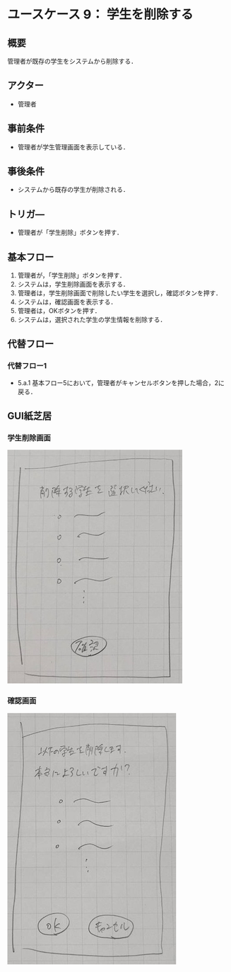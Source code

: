 # ユースケース 9： 学生を削除する

## 概要
管理者が既存の学生をシステムから削除する．

## アクター
- 管理者

## 事前条件
- 管理者が学生管理画面を表示している．

## 事後条件
- システムから既存の学生が削除される．

## トリガ―
- 管理者が「学生削除」ボタンを押す．

## 基本フロー
1. 管理者が，「学生削除」ボタンを押す．
2. システムは，学生削除画面を表示する．
3. 管理者は，学生削除画面で削除したい学生を選択し，確認ボタンを押す．
4. システムは，確認画面を表示する．
5. 管理者は，OKボタンを押す．
6. システムは，選択された学生の学生情報を削除する．

## 代替フロー
### 代替フロー1
- 5.a.1  基本フロー5において，管理者がキャンセルボタンを押した場合，2に戻る．

## GUI紙芝居
### 学生削除画面
<img src="image/gakuseisakujo.jpg">

### 確認画面
<img src="image/sakujokakunin.jpg">
